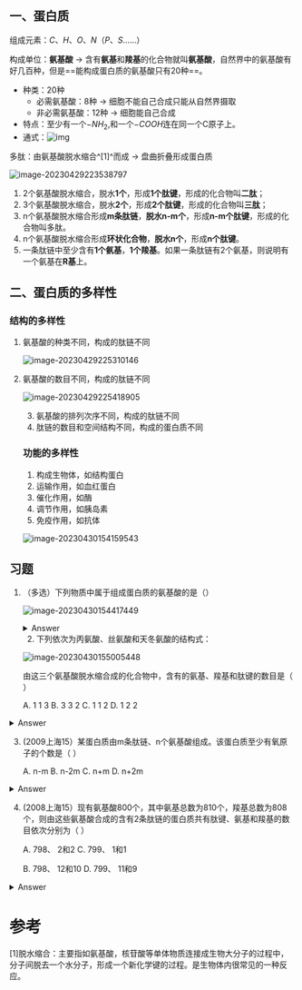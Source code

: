 ## 一、蛋白质

组成元素：$C、H、O、N（P、S……）$

构成单位：**氨基酸** → 含有**氨基**和**羧基**的化合物就叫**氨基酸**，自然界中的氨基酸有好几百种，但是==能构成蛋白质的氨基酸只有20种==。

- 种类：20种
  - 必需氨基酸：8种 → 细胞不能自己合成只能从自然界摄取
  - 非必需氨基酸：12种 → 细胞能自己合成
- 特点：至少有一个$-NH_2$,和一个$-COOH$连在同一个C原子上。
- 通式：![img](https://jihulab.com/hoggadams/picbed/-/raw/main/pictures/2023/04/29_22_33_17_202304292233620.png)

多肽：由氨基酸脱水缩合^[1]^而成 → 盘曲折叠形成蛋白质

![image-20230429223538797](https://jihulab.com/hoggadams/picbed/-/raw/main/pictures/2023/04/29_22_35_38_202304292235841.png)

1. 2个氨基酸脱水缩合，脱水**1个**，形成**1个肽键**，形成的化合物叫**二肽**；
2. 3个氨基酸脱水缩合，脱水**2个**，形成**2个肽键**，形成的化合物叫**三肽**；
3. n个氨基酸脱水缩合形成**m条肽链**，**脱水n-m个**，形成**n-m个肽键**，形成的化合物叫多肽。
4. n个氨基酸脱水缩合形成**环状化合物**，**脱水n个**，形成**n个肽键**。
5. 一条肽链中至少含有**1个氨基**，**1个羧基**。如果一条肽链有2个氨基，则说明有一个氨基在**R基**上。

## 二、蛋白质的多样性

### 结构的多样性

1. 氨基酸的种类不同，构成的肽链不同

   ![image-20230429225310146](https://jihulab.com/hoggadams/picbed/-/raw/main/pictures/2023/04/29_22_53_10_202304292253194.png)

2. 氨基酸的数目不同，构成的肽链不同

   ![image-20230429225418905](https://jihulab.com/hoggadams/picbed/-/raw/main/pictures/2023/04/29_22_54_18_202304292254970.png)

   3. 氨基酸的排列次序不同，构成的肽链不同
   4. 肽链的数目和空间结构不同，构成的蛋白质不同

   ### 功能的多样性

   1. 构成生物体，如结构蛋白
   2. 运输作用，如血红蛋白
   3. 催化作用，如酶
   4. 调节作用，如胰岛素
   5. 免疫作用，如抗体

   ![image-20230430154159543](https://jihulab.com/hoggadams/picbed/-/raw/main/pictures/2023/04/30_15_41_59_202304301541630.png)

## 习题

1. （多选）下列物质中属于组成蛋白质的氨基酸的是（）

   ![image-20230430154417449](https://jihulab.com/hoggadams/picbed/-/raw/main/pictures/2023/04/30_15_44_17_202304301544473.png)

   <details><summary>Answer</summary>
   <p>
     特点：氨基和羧基连接在同一个C原子上。<br>
     故选：BC
   </p>
   </details>

   2. 下列依次为丙氨酸、丝氨酸和天冬氨酸的结构式：

   ![image-20230430155005448](https://jihulab.com/hoggadams/picbed/-/raw/main/pictures/2023/04/30_15_50_5_202304301550470.png)

   由这三个氨基酸脱水缩合成的化合物中，含有的氨基、羧基和肽键的数目是（ ）

   A. 1 1 3    B. 3 3 2    C. 1 1 2    D. 1 2 2

<details><summary>Answer</summary>
<p>
	D
</p>
</details>

3. (2009上海15）某蛋白质由m条肽链、n个氨基酸组成。该蛋白质至少有氧原子的个数是（ ）

   A. n-m    B. n-2m    C. n+m    D. n+2m

<details><summary>Answer</summary>
<p>
	C
</p>
</details>

4. (2008上海15）现有氨基酸800个，其中氨基总数为810个，羧基总数为808个，则由这些氨基酸合成的含有2条肽链的蛋白质共有肽键、氨基和羧基的数目依次分别为（ ）

   A. 798、 2和2 							C. 799、 1和1

   B. 798、 12和10 						D. 799、 11和9

<details><summary>Answer</summary>
<p>
	B
</p>
</details>

# 参考

[1]脱水缩合：主要指如氨基酸，核苷酸等单体物质连接成生物大分子的过程中，分子间脱去一个水分子，形成一个新化学键的过程。是生物体内很常见的一种反应。